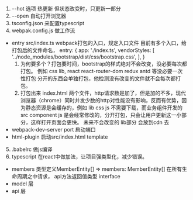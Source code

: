 1. --hot 选项 热更新
  但状态改变时，只更新一部分
2. --open 自动打开浏览器
3. tsconfig.json 来配置typescript
4. webpak.config.js 做工作流
  - entry src/index.ts webpack打包的入口，规定入口文件
    目前有多个入口，给打包后的文件命名，
    entry: {
      app: './index.ts',
      vendorStyles: [
        '../node_modules/bootstrap/dist/css/bootstrap.css',
      ],
    }
    1. 为何要多个？打包要时间，bootstrap的样式绝对不会改变，没必要每次都打包。
    例如 css lib, react react-router-dom redux antd 等没必要一次性打包
    分开的东西会单独打包，他检测没有改变的文件就不会每次都打包。
    2. 打包出来 index.html 两个文件，http请求数是加了，但是加的不多，现代浏览器（chrome）同时并发少数的http对性能没有影响，反而有优势，因为静态资源是会缓存的，例如 lib css js 不需要下载，而业务组件开发的src component js 是会经常修改的，分开打包，只会让用户更新这一小部分，这样打开页面会更快。
    未来不会改变的 lib部分 会放到cdn 去
  - webpack-dev-server port  启动端口
  - html-plugin 启动src/index.html  template
5. .babelrc 做js编译
6. typescript 在react中做加法，让项目强类型化，减少错误。
  - members 类型定义MemberEntity[]  => members: MemberEntity[]
    在所有生命周期之中请求， api方法返回值类型 interface
  - model 层 
  - api 层

